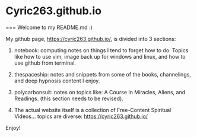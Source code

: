 # Cyric263.github.io

=== Welcome to my README.md :)

My github page, https://cyric263.github.io/, is divided into 3 sections:

1. notebook: computing notes on things I tend to forget how to do.  Topics like how to use vim, image back up for windows and linux, and how to use github from terminal.

2. thespaceship: notes and snippets from some of the books, channelings, and deep hypnosis content I enjoy.

3. polycarbonsuit: notes on topics like: A Course In Miracles, Aliens, and Readings. (this section needs to be revised).

4.  The actual website itself is a collection of Free-Content Spiritual Videos... topics are diverse:   https://cyric263.github.io/

Enjoy!




